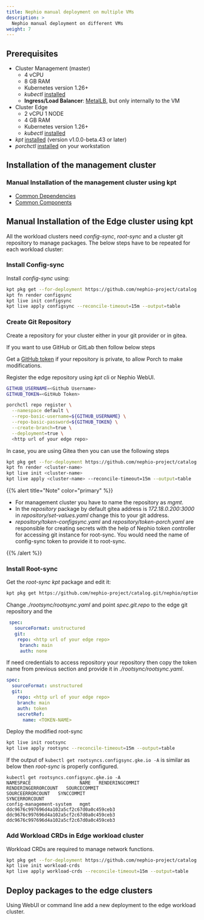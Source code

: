 ```yaml
---
title: Nephio manual deployment on multiple VMs
description: >
  Nephio manual deployment on different VMs
weight: 7
---
```


## Prerequisites
* Cluster Management (master)
  * 4 vCPU
  * 8 GB RAM
  * Kubernetes version 1.26+
  * *kubectl* [installed ](https://kubernetes.io/docs/tasks/tools/install-kubectl-linux/)
  * **Ingress/Load Balancer**: [MetalLB](https://metallb.universe.tf/), but only internally to the VM
* Cluster Edge
  * 2 vCPU 1 NODE
  * 4 GB RAM
  * Kubernetes version 1.26+
  * *kubectl* [installed ](https://kubernetes.io/docs/tasks/tools/install-kubectl-linux/)
* *kpt* [installed](https://kpt.dev/installation/kpt-cli) (version v1.0.0-beta.43 or later)
* *porchctl* [installed](/content/en/docs/porch/using-porch/porchctl-cli-guide.md) on your workstation

## Installation of the management cluster

### Manual Installation of the management cluster using kpt

- [Common Dependencies](/content/en/docs/guides/install-guides/common-dependencies.md)
- [Common Components](/content/en/docs/guides/install-guides/common-components.md)

## Manual Installation of the Edge cluster using kpt

All the workload clusters need *config-sync*, *root-sync* 
and a cluster git repository to manage packages. 
The below steps have to be repeated for each workload cluster:

### Install Config-sync

Install *config-sync* using:

```bash
kpt pkg get --for-deployment https://github.com/nephio-project/catalog.git/nephio/core/configsync@@origin/v3.0.0
kpt fn render configsync
kpt live init configsync
kpt live apply configsync --reconcile-timeout=15m --output=table
```

### Create Git Repository

Create a repository for your cluster either in your git provider or in gitea. 

If you want to use GitHub or GitLab then follow below steps

Get a [GitHub token](https://docs.github.com/en/authentication/keeping-your-account-and-data-secure/managing-your-personal-access-tokens#fine-grained-personal-access-tokens) if your repository is private,
to allow Porch to make modifications.

Register the edge repository using *kpt* cli or Nephio WebUI.

```bash
GITHUB_USERNAME=<Github Username>
GITHUB_TOKEN=<GitHub Token>

porchctl repo register \
  --namespace default \
  --repo-basic-username=${GITHUB_USERNAME} \
  --repo-basic-password=${GITHUB_TOKEN} \
  --create-branch=true \
  --deployment=true \
  <http url of your edge repo>
```


In case, you are using Gitea then you can use the following steps

```bash
kpt pkg get --for-deployment https://github.com/nephio-project/catalog.git/distros/sandbox/repository@@origin/v3.0.0 <cluster-name>
kpt fn render <cluster-name>
kpt live init <cluster-name>
kpt live apply <cluster-name> --reconcile-timeout=15m --output=table
```

{{% alert title="Note" color="primary" %}} 

* For management cluster you have to name the repository as *mgmt*.
* In the *repository* package by default gitea address is *172.18.0.200:3000* in *repository/set-values.yaml* 
change this to your git address.
* *repository/token-configsync.yaml* and *repository/token-porch.yaml* are responsible for creating secrets with the help of Nephio token controller for accessing git instance for root-sync. You would need the name of config-sync token to provide it to root-sync.

{{% /alert %}}

### Install Root-sync

Get the *root-sync* *kpt* package and edit it:

```bash
kpt pkg get https://github.com/nephio-project/catalog.git/nephio/optional/rootsync@@origin/v3.0.0
```

Change *./rootsync/rootsync.yaml* and point *spec.git.repo* to the edge git repository and the  

```yaml
 spec:
   sourceFormat: unstructured
   git:
    repo: <http url of your edge repo>
     branch: main
     auth: none
```

If need credentials to access repository your repository then 
copy the token name from previous section and provide it in 
*./rootsync/rootsync.yaml*.

```yaml
spec:
  sourceFormat: unstructured
  git:
    repo: <http url of your edge repo>
    branch: main
    auth: token
    secretRef:
      name: <TOKEN-NAME>
```

Deploy the modified root-sync

```bash
kpt live init rootsync
kpt live apply rootsync --reconcile-timeout=15m --output=table
```


If the output of `kubectl get rootsyncs.configsync.gke.io -A` 
is similar as below then *root-sync* is properly configured. 

```console
kubectl get rootsyncs.configsync.gke.io -A
NAMESPACE                  NAME   RENDERINGCOMMIT                            RENDERINGERRORCOUNT   SOURCECOMMIT                               SOURCEERRORCOUNT   SYNCCOMMIT                                 SYNCERRORCOUNT
config-management-system   mgmt   ddc9676c997696d4a102a5cf2c67d0a0c459ceb3                         ddc9676c997696d4a102a5cf2c67d0a0c459ceb3                      ddc9676c997696d4a102a5cf2c67d0a0c459ceb3   
```

### Add Workload CRDs in Edge workload cluster

Workload CRDs are required to manage network functions. 

```bash
kpt pkg get --for-deployment https://github.com/nephio-project/catalog.git/nephio/core/workload-crds@@origin/v3.0.0
kpt live init workload-crds
kpt live apply workload-crds --reconcile-timeout=15m --output=table
```

## Deploy packages to the edge clusters

Using WebUI or command line add a new deployment to the edge workload cluster. 
